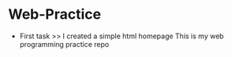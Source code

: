 # Web-Practice
- First task >> I created a simple html homepage
This is my web programming practice repo
